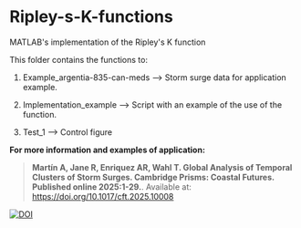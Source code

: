 # Ripley-s-K-functions
MATLAB's implementation of the Ripley's K function

This folder contains the functions to: 

1) Example_argentia-835-can-meds --> Storm surge data for application example.

2) Implementation_example --> Script with an example of the use of the function.

3) Test_1 --> Control figure


**For more information and examples of application:**
> **Martín A, Jane R, Enriquez AR, Wahl T. Global Analysis of Temporal Clusters of Storm Surges. Cambridge Prisms: Coastal Futures. Published online 2025:1-29.**. Available at: https://doi.org/10.1017/cft.2025.10008

[![DOI](https://img.shields.io/badge/DOI-10.1029%2F2024GL113576-blue)](https://doi.org/10.1017/cft.2025.10008) 
